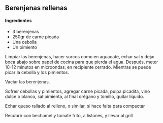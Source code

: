 ## Berenjenas rellenas

#### Ingredientes
* 3 berenjenas
* 250gr de carne picada
* Una cebolla
* Un pimiento

Limpiar las berenjenas, hacer surcos como en aguacate, echar sal y dejar boca abajo sobre papel de cocina para que pierda el agua. Después, meter 10-12 minutos en microondas, en recipiente cerrado.
Mientras se puede picar la cebolla y los pimientos.

Vaciar las berenjenas.

Sofreír cebollas y pimientos, agregar carne picada, pulpa picadita, vino dulce o blanco, sal pimienta, al final orégano y tomillo, quitar líquido.

Echar queso rallado al relleno, o similar, si hace falta para compactar

Recubrir con bechamel y tomate frito, a listones, y llevar al grill
